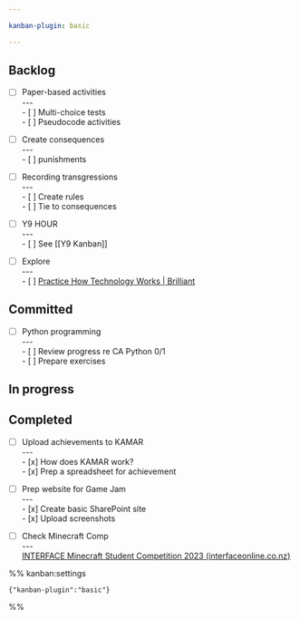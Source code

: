 ```yaml
---

kanban-plugin: basic

---
```


## Backlog

- [ ] Paper-based activities<br>---<br>- [ ] Multi-choice tests<br>- [ ] Pseudocode activities
- [ ] Create consequences<br>---<br>- [ ] punishments
- [ ] Recording transgressions<br>---<br>- [ ] Create rules<br>- [ ] Tie to consequences
- [ ] Y9 HOUR<br>---<br>- [ ] See [[Y9 Kanban]]
- [ ] Explore<br>---<br>- [ ] [Practice How Technology Works | Brilliant](https://brilliant.org/courses/how-computers-work/?fbclid=IwAR2qVLXW70Yuh_T1mzOrSUt8to2iykTjaCbTZArQj-YrqxpID2VXg-XuKoQ)


## Committed

- [ ] Python programming<br>---<br>- [ ] Review progress re CA Python 0/1<br>- [ ] Prepare exercises


## In progress



## Completed

- [ ] Upload achievements to KAMAR<br>---<br>- [x] How does KAMAR work?<br>- [x] Prep a spreadsheet for achievement
- [ ] Prep website for Game Jam<br>---<br>- [x] Create basic SharePoint site<br>- [x] Upload screenshots
- [ ] Check Minecraft Comp<br>---<br>[INTERFACE Minecraft Student Competition 2023 (interfaceonline.co.nz)](https://interfaceonline.co.nz/minecraft2023/)




%% kanban:settings
```
{"kanban-plugin":"basic"}
```
%%